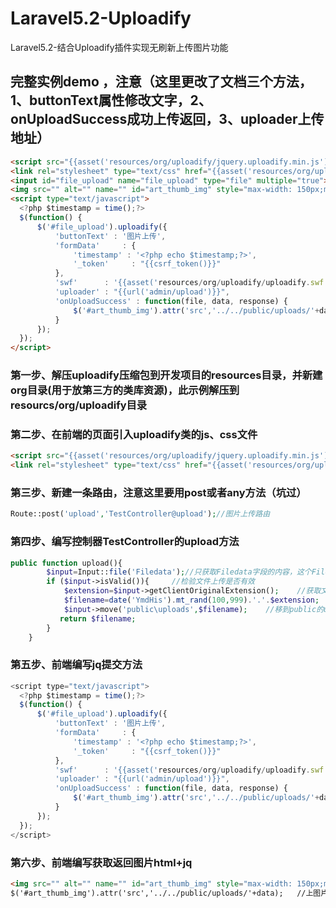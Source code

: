 # Laravel5.2-Uploadify
Laravel5.2-结合Uploadify插件实现无刷新上传图片功能
## 完整实例demo ，注意（这里更改了文档三个方法，1、buttonText属性修改文字，2、onUploadSuccess成功上传返回，3、uploader上传地址）
```html
<script src="{{asset('resources/org/uploadify/jquery.uploadify.min.js')}}" type="text/javascript"></script>
<link rel="stylesheet" type="text/css" href="{{asset('resources/org/uploadify/uploadify.css')}}">
<input id="file_upload" name="file_upload" type="file" multiple="true">
<img src="" alt="" name="" id="art_thumb_img" style="max-width: 150px;max-height: 150px">
<script type="text/javascript">
  <?php $timestamp = time();?>
  $(function() {
      $('#file_upload').uploadify({
          'buttonText' : '图片上传',
          'formData'     : {
              'timestamp' : '<?php echo $timestamp;?>',
              '_token'     : "{{csrf_token()}}"
          },
          'swf'      : '{{asset('resources/org/uploadify/uploadify.swf')}}',
          'uploader' : "{{url('admin/upload')}}",
          'onUploadSuccess' : function(file, data, response) {
              $('#art_thumb_img').attr('src','../../public/uploads/'+data);   //上图片后马上显示  
          }
      });
  });
</script>
```
### 第一步、解压uploadify压缩包到开发项目的resources目录，并新建org目录(用于放第三方的类库资源)，此示例解压到resourcs/org/uploadify目录
### 第二步、在前端的页面引入uploadify类的js、css文件
```html
<script src="{{asset('resources/org/uploadify/jquery.uploadify.min.js')}}" type="text/javascript"></script>
<link rel="stylesheet" type="text/css" href="{{asset('resources/org/uploadify/uploadify.css')}}">
```
### 第三步、新建一条路由，注意这里要用post或者any方法（坑过）
```php
Route::post('upload','TestController@upload');//图片上传路由
```
### 第四步、编写控制器TestController的upload方法
```php
public function upload(){
        $input=Input::file('Filedata');//只获取Filedata字段的内容，这个Filedata是文件上传有的
        if ($input->isValid()){     //检验文件上传是否有效
            $extension=$input->getClientOriginalExtension();    //获取文件后缀
            $filename=date('YmdHis').mt_rand(100,999).'.'.$extension;    //文件名
            $input->move('public\uploads',$filename);    //移到public的uploads下
           return $filename;
        }
    }
```
### 第五步、前端编写jq提交方法
```javascript
<script type="text/javascript">
  <?php $timestamp = time();?>
  $(function() {
      $('#file_upload').uploadify({
          'buttonText' : '图片上传',
          'formData'     : {
              'timestamp' : '<?php echo $timestamp;?>',
              '_token'     : "{{csrf_token()}}"
          },
          'swf'      : '{{asset('resources/org/uploadify/uploadify.swf')}}',
          'uploader' : "{{url('admin/upload')}}",
          'onUploadSuccess' : function(file, data, response) {
              $('#art_thumb_img').attr('src','../../public/uploads/'+data);   //上图片后马上显示  
          }
      });
  });
</script>
```
### 第六步、前端编写获取返回图片html+jq
```html
<img src="" alt="" name="" id="art_thumb_img" style="max-width: 150px;max-height: 150px">
$('#art_thumb_img').attr('src','../../public/uploads/'+data);   //上图片后马上显示
```

